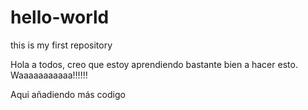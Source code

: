 # hello-world
this is my first repository

Hola a todos, creo que estoy aprendiendo bastante bien a hacer esto. Waaaaaaaaaaa!!!!!!

Aqui añadiendo más codigo
